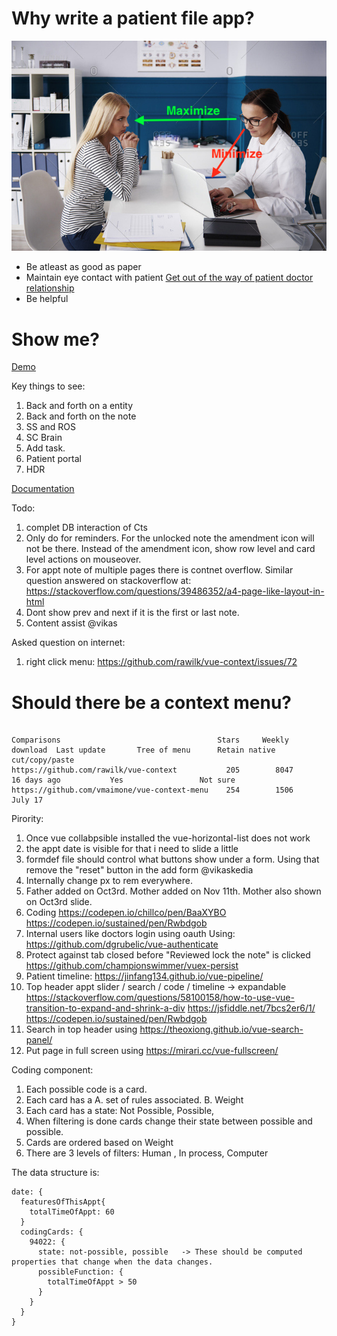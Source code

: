 # Why write a patient file app?

![eye contact](./docs/images/maintain-eye-contact-with-patient.png)

- Be atleast as good as paper
- Maintain eye contact with patient
  [Get out of the way of patient doctor relationship](https://khn.org/news/death-by-a-thousand-clicks/)
- Be helpful

# Show me?

[Demo](http://116.203.134.163/pf/abcd)

Key things to see:

1. Back and forth on a entity
2. Back and forth on the note
3. SS and ROS
4. SC Brain
5. Add task.
6. Patient portal
7. HDR

[Documentation](https://savantcare.github.io)

Todo:

1. complet DB interaction of Cts
2. Only do for reminders. For the unlocked note the amendment icon will not be there. Instead of the amendment icon, show row level and card level actions on mouseover.
3. For appt note of multiple pages there is contnet overflow. Similar question answered on stackoverflow at: https://stackoverflow.com/questions/39486352/a4-page-like-layout-in-html
4. Dont show prev and next if it is the first or last note.
5. Content assist @vikas

Asked question on internet:

1. right click menu: https://github.com/rawilk/vue-context/issues/72

# Should there be a context menu?

```

Comparisons                                   Stars     Weekly download  Last update       Tree of menu      Retain native cut/copy/paste
https://github.com/rawilk/vue-context           205        8047          16 days ago           Yes                 Not sure
https://github.com/vmaimone/vue-context-menu    254        1506            July 17
```

Pirority:

1. Once vue collabpsible installed the vue-horizontal-list does not work
2. the appt date is visible for that i need to slide a little
3. formdef file should control what buttons show under a form. Using that remove the "reset" button in the add form @vikaskedia
4. Internally change px to rem everywhere.
5. Father added on Oct3rd. Mother added on Nov 11th. Mother also shown on Oct3rd slide.
6. Coding
   https://codepen.io/chillco/pen/BaaXYBO
   https://codepen.io/sustained/pen/Rwbdgob
7. Internal users like doctors login using oauth Using: https://github.com/dgrubelic/vue-authenticate
8. Protect against tab closed before "Reviewed lock the note" is clicked https://github.com/championswimmer/vuex-persist
9. Patient timeline: https://jinfang134.github.io/vue-pipeline/
10. Top header appt slider / search / code / timeline -> expandable
    https://stackoverflow.com/questions/58100158/how-to-use-vue-transition-to-expand-and-shrink-a-div
    https://jsfiddle.net/7bcs2er6/1/
    https://codepen.io/sustained/pen/Rwbdgob
11. Search in top header using https://theoxiong.github.io/vue-search-panel/
12. Put page in full screen using https://mirari.cc/vue-fullscreen/

Coding component:

1. Each possible code is a card.
2. Each card has a A. set of rules associated. B. Weight
3. Each card has a state: Not Possible, Possible,
4. When filtering is done cards change their state between possible and possible.
5. Cards are ordered based on Weight
6. There are 3 levels of filters: Human , In process, Computer

The data structure is:

```
date: {
  featuresOfThisAppt{
    totalTimeOfAppt: 60
  }
  codingCards: {
    94022: {
      state: not-possible, possible   -> These should be computed properties that change when the data changes.
      possibleFunction: {
        totalTimeOfAppt > 50
      }
    }
  }
}
```
